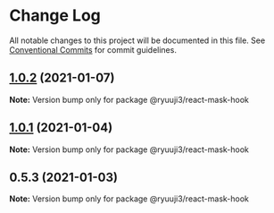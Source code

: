 # Change Log

All notable changes to this project will be documented in this file.
See [Conventional Commits](https://conventionalcommits.org) for commit guidelines.

## [1.0.2](https://github.com/ryuuji3/react-hooks/compare/@ryuuji3/react-mask-hook@1.0.1...@ryuuji3/react-mask-hook@1.0.2) (2021-01-07)

**Note:** Version bump only for package @ryuuji3/react-mask-hook





## [1.0.1](https://github.com/ryuuji3/react-hooks/compare/@ryuuji3/react-mask-hook@1.0.0...@ryuuji3/react-mask-hook@1.0.1) (2021-01-04)

**Note:** Version bump only for package @ryuuji3/react-mask-hook





## 0.5.3 (2021-01-03)

**Note:** Version bump only for package @ryuuji3/react-mask-hook
